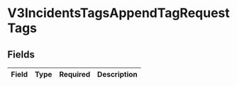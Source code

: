 # V3IncidentsTagsAppendTagRequestTags


## Fields

| Field       | Type        | Required    | Description |
| ----------- | ----------- | ----------- | ----------- |